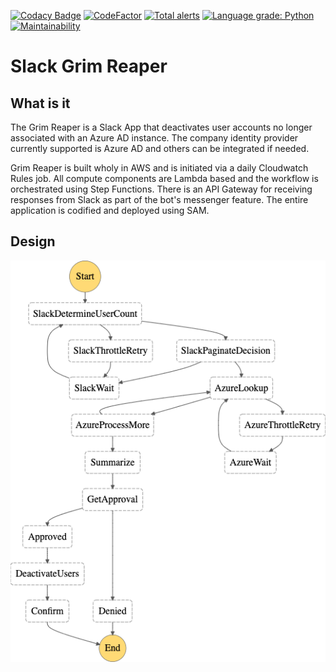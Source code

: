 [![Codacy Badge](https://api.codacy.com/project/badge/Grade/0d123abb57614879bae3dfc90b71be26)](https://app.codacy.com/app/alanwill/slack-grim-reaper?utm_source=github.com&utm_medium=referral&utm_content=alanwill/slack-grim-reaper&utm_campaign=Badge_Grade_Dashboard) [![CodeFactor](https://www.codefactor.io/repository/github/alanwill/slack-grim-reaper/badge/master)](https://www.codefactor.io/repository/github/alanwill/slack-grim-reaper/overview/master) [![Total alerts](https://img.shields.io/lgtm/alerts/g/alanwill/slack-grim-reaper.svg?logo=lgtm&logoWidth=18)](https://lgtm.com/projects/g/alanwill/slack-grim-reaper/alerts/) [![Language grade: Python](https://img.shields.io/lgtm/grade/python/g/alanwill/slack-grim-reaper.svg?logo=lgtm&logoWidth=18)](https://lgtm.com/projects/g/alanwill/slack-grim-reaper/context:python) [![Maintainability](https://api.codeclimate.com/v1/badges/bf759dfe9c70aba8f97f/maintainability)](https://codeclimate.com/github/alanwill/slack-grim-reaper/maintainability)

# Slack Grim Reaper

## What is it

The Grim Reaper is a Slack App that deactivates user accounts no longer associated with an Azure AD instance. The company identity provider currently supported is Azure AD and others can be integrated if needed.

Grim Reaper is built wholy in AWS and is initiated via a daily Cloudwatch Rules job. All compute components are Lambda based and the workflow is orchestrated using Step Functions. There is an API Gateway for receiving responses from Slack as part of the bot's messenger feature. The entire application is codified and deployed using SAM.

## Design

![logical design](assets/stepfunctions_graph.png)
